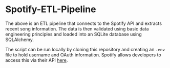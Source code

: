 # Spotify-ETL-Pipeline

The above is an ETL pipeline that connects to the Spotify API and extracts recent song information. The data is then validated using basic data engineering principles and loaded into an SQLite database using SQLAlchemy.

The script can be run locally by cloning this repository and creating an `.env` file to hold username and OAuth information. Spotify allows developers to access this via their API [here](https://developer.spotify.com/console/get-recently-played/?limit=10&after=1484811043508&before=).